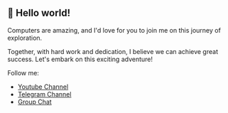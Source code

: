## 👋 Hello world!

Computers are amazing, and I'd love for you to join me on this journey of exploration. 

Together, with hard work and dedication, I believe we can achieve great success. Let's embark on this exciting adventure!

Follow me:
- [Youtube Channel](https://www.youtube.com/@WingramOrg)
- [Telegram Channel](https://t.me/WingramOrg)
- [Group Chat](https://t.me/WingramOrgChat)
